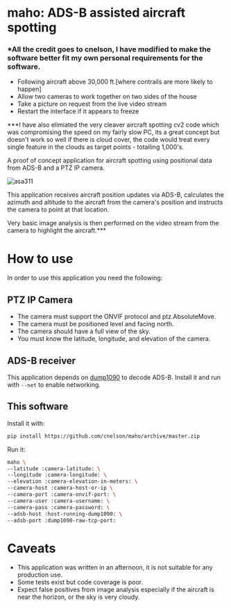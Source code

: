 # maho: ADS-B assisted aircraft spotting

### *All the credit goes to cnelson, I have modified to make the software better fit my own personal requirements for the software. 
* Following aircraft above 30,000 ft.[where contrails are more likely to happen]
* Allow two cameras to work together on two sides of the house
* Take a picture on request from the live video stream
* Restart the interface if it appears to freeze

***I have also elimiated the very cleaver aircraft spotting cv2 code which was compromising the speed on my fairly slow PC, its a great concept but doesn't work so well if there is cloud cover, the code would treat every single feature in the clouds as target points - totalling 1,000's.

A proof of concept application for aircraft spotting using positional data from ADS-B
 and a PTZ IP camera.
 
 ![asa311](https://user-images.githubusercontent.com/604163/36133796-76b08af6-1035-11e8-912a-9106d85e6927.jpg)


This application receives aircraft position updates via ADS-B, calculates the azimuth
and altitude to the aircraft from the camera's position and instructs the camera to
point at that location.

Very basic image analysis is then performed on the video stream from the camera
to highlight the aircraft.***

# How to use

In order to use this application you need the following:

## PTZ IP Camera

* The camera must support the ONVIF protocol and ptz.AbsoluteMove.
* The camera must be positioned level and facing north.
* The camera should have a full view of the sky.
* You must know the latitude, longitude, and elevation of the camera.

## ADS-B receiver

This application depends on [dump1090](https://github.com/mutability/dump1090) to decode ADS-B.
Install it and run with `--net` to enable networking.

## This software
Install it with:

```bash
pip install https://github.com/cnelson/maho/archive/master.zip
```

Run it:

```bash
maho \
--latitude :camera-latitude: \
--longitude :camera-longitude: \
--elevation :camera-elevation-in-meters: \
--camera-host :camera-host-or-ip \
--camera-port :camera-onvif-port: \
--camera-user :camera-username: \
--camera-pass :camera-password: \
--adsb-host :host-running-dump1090: \
--adsb-port :dump1090-raw-tcp-port:
```

# Caveats

* This application was written in an afternoon, it is not suitable for any production use.
* Some tests exist but code coverage is poor.
* Expect false positives from image analysis especially if the aircraft is near the horizon, or
the sky is very cloudy.

